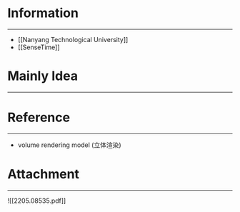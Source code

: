 # Information
---
- [[Nanyang Technological University]]
- [[SenseTime]]

# Mainly Idea
---


# Reference
---
- volume rendering model (立体渲染)

# Attachment
---
![[2205.08535.pdf]]